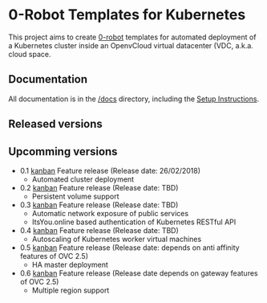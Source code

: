 # 0-Robot Templates for Kubernetes

This project aims to create [0-robot](https://github.com/jumpscale/0-robot) templates for automated deployment of a Kubernetes cluster inside an OpenvCloud virtual datacenter (VDC, a.k.a. cloud space.

## Documentation

All documentation is in the [/docs](/docs/README.md) directory, including the [Setup Instructions](/docs/setup.md).

## Released versions

## Upcomming versions

- 0.1 [kanban](https://waffle.io/Zero-OS/home?source=openvcloud%2F0-templates,openvcloud%2Fkubernetes&milestone=0.1) Feature release (Release date: 26/02/2018)
  - Automated cluster deployment
- 0.2 [kanban](https://waffle.io/Zero-OS/home?source=openvcloud%2F0-templates,openvcloud%2Fkubernetes&milestone=0.2) Feature release (Release date: TBD)
  - Persistent volume support
- 0.3 [kanban](https://waffle.io/Zero-OS/home?source=openvcloud%2F0-templates,openvcloud%2Fkubernetes&milestone=0.3) Feature release (Release date: TBD)
  - Automatic network exposure of public services
  - ItsYou.online based authentication of Kubernetes RESTful API
- 0.4 [kanban](https://waffle.io/Zero-OS/home?source=openvcloud%2F0-templates,openvcloud%2Fkubernetes&milestone=0.4) Feature release (Release date: TBD)
  - Autoscaling of Kubernetes worker virtual machines
- 0.5 [kanban](https://waffle.io/Zero-OS/home?source=openvcloud%2F0-templates,openvcloud%2Fkubernetes&milestone=0.5) Feature release (Release date: depends on anti affinity features of OVC 2.5)
  - HA master deployment
- 0.6 [kanban](https://waffle.io/Zero-OS/home?source=openvcloud%2F0-templates,openvcloud%2Fkubernetes&milestone=0.6) Feature release (Release date depends on gateway features of OVC 2.5)
  - Multiple region support
